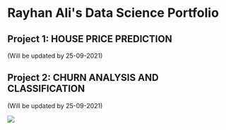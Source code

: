 # Rayhan Ali's Data Science Portfolio

## Project 1: HOUSE PRICE PREDICTION
(Will be updated by 25-09-2021)

## Project 2: CHURN ANALYSIS AND CLASSIFICATION
(Will be updated by 25-09-2021)

![](/Project%2/images/churn%20boxplot.png)
